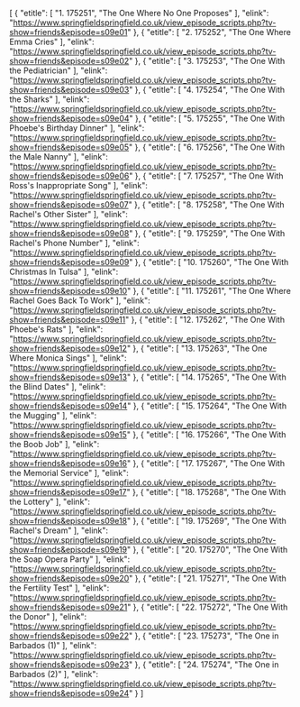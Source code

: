 [
	{
		"etitle": [
			"1. 175251",
			"The One Where No One Proposes"
		],
		"elink": "https://www.springfieldspringfield.co.uk/view_episode_scripts.php?tv-show=friends&episode=s09e01"
	},
	{
		"etitle": [
			"2. 175252",
			"The One Where Emma Cries"
		],
		"elink": "https://www.springfieldspringfield.co.uk/view_episode_scripts.php?tv-show=friends&episode=s09e02"
	},
	{
		"etitle": [
			"3. 175253",
			"The One With the Pediatrician"
		],
		"elink": "https://www.springfieldspringfield.co.uk/view_episode_scripts.php?tv-show=friends&episode=s09e03"
	},
	{
		"etitle": [
			"4. 175254",
			"The One With the Sharks"
		],
		"elink": "https://www.springfieldspringfield.co.uk/view_episode_scripts.php?tv-show=friends&episode=s09e04"
	},
	{
		"etitle": [
			"5. 175255",
			"The One With Phoebe's Birthday Dinner"
		],
		"elink": "https://www.springfieldspringfield.co.uk/view_episode_scripts.php?tv-show=friends&episode=s09e05"
	},
	{
		"etitle": [
			"6. 175256",
			"The One With the Male Nanny"
		],
		"elink": "https://www.springfieldspringfield.co.uk/view_episode_scripts.php?tv-show=friends&episode=s09e06"
	},
	{
		"etitle": [
			"7. 175257",
			"The One With Ross's Inappropriate Song"
		],
		"elink": "https://www.springfieldspringfield.co.uk/view_episode_scripts.php?tv-show=friends&episode=s09e07"
	},
	{
		"etitle": [
			"8. 175258",
			"The One With Rachel's Other Sister"
		],
		"elink": "https://www.springfieldspringfield.co.uk/view_episode_scripts.php?tv-show=friends&episode=s09e08"
	},
	{
		"etitle": [
			"9. 175259",
			"The One With Rachel's Phone Number"
		],
		"elink": "https://www.springfieldspringfield.co.uk/view_episode_scripts.php?tv-show=friends&episode=s09e09"
	},
	{
		"etitle": [
			"10. 175260",
			"The One With Christmas In Tulsa"
		],
		"elink": "https://www.springfieldspringfield.co.uk/view_episode_scripts.php?tv-show=friends&episode=s09e10"
	},
	{
		"etitle": [
			"11. 175261",
			"The One Where Rachel Goes Back To Work"
		],
		"elink": "https://www.springfieldspringfield.co.uk/view_episode_scripts.php?tv-show=friends&episode=s09e11"
	},
	{
		"etitle": [
			"12. 175262",
			"The One With Phoebe's Rats"
		],
		"elink": "https://www.springfieldspringfield.co.uk/view_episode_scripts.php?tv-show=friends&episode=s09e12"
	},
	{
		"etitle": [
			"13. 175263",
			"The One Where Monica Sings"
		],
		"elink": "https://www.springfieldspringfield.co.uk/view_episode_scripts.php?tv-show=friends&episode=s09e13"
	},
	{
		"etitle": [
			"14. 175265",
			"The One With the Blind Dates"
		],
		"elink": "https://www.springfieldspringfield.co.uk/view_episode_scripts.php?tv-show=friends&episode=s09e14"
	},
	{
		"etitle": [
			"15. 175264",
			"The One With the Mugging"
		],
		"elink": "https://www.springfieldspringfield.co.uk/view_episode_scripts.php?tv-show=friends&episode=s09e15"
	},
	{
		"etitle": [
			"16. 175266",
			"The One With the Boob Job"
		],
		"elink": "https://www.springfieldspringfield.co.uk/view_episode_scripts.php?tv-show=friends&episode=s09e16"
	},
	{
		"etitle": [
			"17. 175267",
			"The One With the Memorial Service"
		],
		"elink": "https://www.springfieldspringfield.co.uk/view_episode_scripts.php?tv-show=friends&episode=s09e17"
	},
	{
		"etitle": [
			"18. 175268",
			"The One With the Lottery"
		],
		"elink": "https://www.springfieldspringfield.co.uk/view_episode_scripts.php?tv-show=friends&episode=s09e18"
	},
	{
		"etitle": [
			"19. 175269",
			"The One With Rachel's Dream"
		],
		"elink": "https://www.springfieldspringfield.co.uk/view_episode_scripts.php?tv-show=friends&episode=s09e19"
	},
	{
		"etitle": [
			"20. 175270",
			"The One With the Soap Opera Party"
		],
		"elink": "https://www.springfieldspringfield.co.uk/view_episode_scripts.php?tv-show=friends&episode=s09e20"
	},
	{
		"etitle": [
			"21. 175271",
			"The One With the Fertility Test"
		],
		"elink": "https://www.springfieldspringfield.co.uk/view_episode_scripts.php?tv-show=friends&episode=s09e21"
	},
	{
		"etitle": [
			"22. 175272",
			"The One With the Donor"
		],
		"elink": "https://www.springfieldspringfield.co.uk/view_episode_scripts.php?tv-show=friends&episode=s09e22"
	},
	{
		"etitle": [
			"23. 175273",
			"The One in Barbados (1)"
		],
		"elink": "https://www.springfieldspringfield.co.uk/view_episode_scripts.php?tv-show=friends&episode=s09e23"
	},
	{
		"etitle": [
			"24. 175274",
			"The One in Barbados (2)"
		],
		"elink": "https://www.springfieldspringfield.co.uk/view_episode_scripts.php?tv-show=friends&episode=s09e24"
	}
]